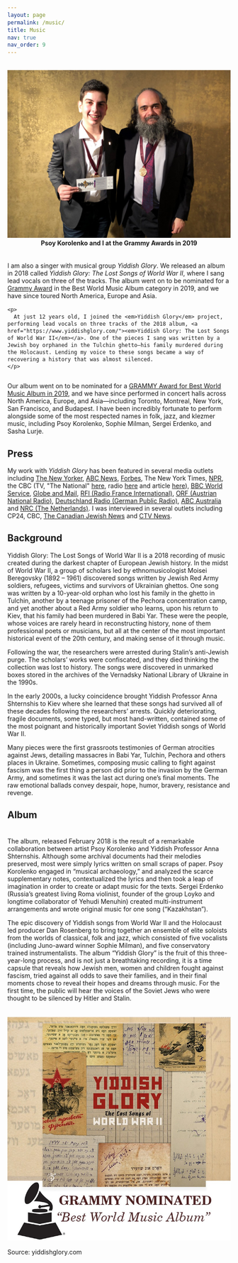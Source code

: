 ```yaml
---
layout: page
permalink: /music/
title: Music
nav: true
nav_order: 9
---
```


<div style="display: flex; flex-wrap: wrap; gap: 20px; align-items: center; margin-top: 2rem;">

  <div style="flex: 1; min-width: 250px; text-align: center;">
    <img src="/assets/img/isaac_psoy_grammy.png" alt="Psoy Korolenko and I at the Grammy Awards in 2019" style="width: 100%; height: auto;" class="img-fluid rounded z-depth-1">
    <figcaption class="text-muted small"><b>Psoy Korolenko and I at the Grammy Awards in 2019</b></figcaption>
  </div>

  <div style="flex: 2; min-width: 300px;">
    <p>
      I am also a singer with musical group <em>Yiddish Glory</em>. We released an album in 2018 called <em>Yiddish Glory: The Lost Songs of World War II</em>, where I sang lead vocals on three of the tracks. The album went on to be nominated for a <a href="https://www.ctvnews.ca/toronto/article/toronto-teen-gets-grammy-nomination-for-album-featuring-songs-by-holocaust-victims/">Grammy Award</a> in the Best World Music Album category in 2019, and we have since toured North America, Europe and Asia.
    </p>

    <p>
      At just 12 years old, I joined the <em>Yiddish Glory</em> project, performing lead vocals on three tracks of the 2018 album, <a href="https://www.yiddishglory.com/"><em>Yiddish Glory: The Lost Songs of World War II</em></a>. One of the pieces I sang was written by a Jewish boy orphaned in the Tulchin ghetto—his family murdered during the Holocaust. Lending my voice to these songs became a way of recovering a history that was almost silenced.
    </p>
  </div>

</div>

Our album went on to be nominated for a [GRAMMY Award for Best World Music Album in 2019](https://www.ctvnews.ca/toronto/article/toronto-teen-gets-grammy-nomination-for-album-featuring-songs-by-holocaust-victims/), and we have since performed in concert halls across North America, Europe, and Asia—including Toronto, Montreal, New York, San Francisco, and Budapest. I have been incredibly fortunate to perform alongside some of the most respected names in folk, jazz, and klezmer music, including Psoy Korolenko, Sophie Milman, Sergei Erdenko, and Sasha Lurje.

## Press

My work with *Yiddish Glory* has been featured in several media outlets including  <a data-mce-href="https://www.newyorker.com/culture/culture-desk/the-devastating-resonances-of-yiddish-songs-recovered-from-the-second-world-war" href="https://www.newyorker.com/culture/culture-desk/the-devastating-resonances-of-yiddish-songs-recovered-from-the-second-world-war" target="_blank" type="1">The New Yorker</a>, <a data-mce-href="http://abcnews.go.com/International/long-lost-yiddish-songs-hand-stories-soviet-jews/story?id=54267792" href="http://abcnews.go.com/International/long-lost-yiddish-songs-hand-stories-soviet-jews/story?id=54267792" target="_blank" type="1">ABC News</a>, <a data-mce-href="https://www.forbes.com/sites/oisinlunny/2019/02/11/grammy-nominated-yiddish-glory-project-resurrects-music-that-stalin-and-hitler-tried-to-silence/#1b4663c8772a" href="https://www.forbes.com/sites/oisinlunny/2019/02/11/grammy-nominated-yiddish-glory-project-resurrects-music-that-stalin-and-hitler-tried-to-silence/#1b4663c8772a" target="_blank" type="1">Forbes</a>, The New York Times, <a data-mce-href="https://www.npr.org/sections/therecord/2018/03/07/591234978/you-re-not-my-first-enemy-in-long-lost-jewish-songs-of-wwii-pain-and-defiance" href="https://www.npr.org/sections/therecord/2018/03/07/591234978/you-re-not-my-first-enemy-in-long-lost-jewish-songs-of-wwii-pain-and-defiance" target="_blank" type="1">NPR</a>, the CBC (TV, "The National" <a data-mce-href="https://www.cbc.ca/news/entertainment/national-yiddish-glory-moisei-beregovsky-shternshis-grammy-1.4993861" href="https://www.cbc.ca/news/entertainment/national-yiddish-glory-moisei-beregovsky-shternshis-grammy-1.4993861" target="_blank" type="1">here</a>, radio <a data-mce-href="http://www.cbc.ca/beta/news/canada/toronto/programs/metromorning/yiddish-songs-1.3421904" data-mce-style="font-family: times, 'times new roman'; font-size: 12pt;" href="http://www.cbc.ca/beta/news/canada/toronto/programs/metromorning/yiddish-songs-1.3421904" target="_blank" type="1">here</a> and article <a data-mce-href="http://www.cbc.ca/news/canada/toronto/yiddish-songs-toronto-1.3421247" data-mce-style="font-family: times, 'times new roman'; font-size: 12pt;" href="http://www.cbc.ca/news/canada/toronto/yiddish-songs-toronto-1.3421247" type="1">here</a>), <a data-mce-href="http://www.bbc.co.uk/programmes/p05zbw78" href="http://www.bbc.co.uk/programmes/p05zbw78" target="_blank" type="1">BBC World Service</a>, <a data-mce-href="http://www.theglobeandmail.com/news/toronto/professor-anna-shternshis-on-yiddish-glory-the-lost-songs-of-life-and-fate/article28349222/" data-mce-style="font-family: times, 'times new roman'; font-size: 12pt;" href="http://www.theglobeandmail.com/news/toronto/professor-anna-shternshis-on-yiddish-glory-the-lost-songs-of-life-and-fate/article28349222/" target="_blank" type="1">Globe and Mail</a>, <a data-mce-href="http://en.rfi.fr/20180517-Yiddish-Glory-album-breathes-new-life-lost-Soviet-Jewish-WWII-songs" href="http://en.rfi.fr/20180517-Yiddish-Glory-album-breathes-new-life-lost-Soviet-Jewish-WWII-songs" target="_blank" type="1">RFI (Radio France International)</a>, <a data-mce-href="https://oe1.orf.at/programm/20180321/509174" href="https://oe1.orf.at/programm/20180321/509174" target="_blank" type="1">ORF (Austrian National Radio)</a>, <a data-mce-href="https://www.deutschlandfunkkultur.de/anna-shternshis-ueber-yiddish-glory-jiddische-lieder-aus.2177.de.html?dram:article_id=421421" href="https://www.deutschlandfunkkultur.de/anna-shternshis-ueber-yiddish-glory-jiddische-lieder-aus.2177.de.html?dram:article_id=421421" target="_blank" type="1">Deutschland Radio (German Public Radio)</a>, <a data-mce-href="http://www.abc.net.au/radionational/programs/the-hub-on-stage/yiddish-glory:-the-lost-songs-of-world-war-ii/9766246" href="http://www.abc.net.au/radionational/programs/the-hub-on-stage/yiddish-glory:-the-lost-songs-of-world-war-ii/9766246" target="_blank" type="1">ABC Australia</a> and <a data-mce-href="https://www.nrc.nl/nieuws/2018/09/06/liedjes-uit-het-concentratiekamp-a1615485#/next/2018/09/06/%2523214" href="https://www.nrc.nl/nieuws/2018/09/06/liedjes-uit-het-concentratiekamp-a1615485#/next/2018/09/06/%2523214" target="_blank" type="1">NRC (The Netherlands)</a>. I was interviewed in several outlets including CP24, CBC, [The Canadian Jewish News](https://thecjn.ca/arts-culture/fifteen-year-old-sang-on-grammy-nominated-album/) and [CTV News](https://www.ctvnews.ca/toronto/article/toronto-teen-gets-grammy-nomination-for-album-featuring-songs-by-holocaust-victims/).



## Background

Yiddish Glory: The Lost Songs of World War II is a 2018 recording of music created during the darkest chapter of European Jewish history. In the midst of World War II, a group of scholars led by ethnomusicologist Moisei Beregovsky (1892 – 1961) discovered songs written by Jewish Red Army soldiers, refugees, victims and survivors of Ukrainian ghettos.  One song was written by a 10-year-old orphan who lost his family in the ghetto in Tulchin, another by a teenage prisoner of the Pechora concentration camp, and yet another about a Red Army soldier who learns, upon his return to Kiev, that his family had been murdered in Babi Yar. These were the people, whose voices are rarely heard in reconstructing history, none of them professional poets or musicians, but all at the center of the most important historical event of the 20th century, and making sense of it through music.

Following the war, the researchers were arrested during Stalin’s anti-Jewish purge. The scholars’ works were confiscated, and they died thinking the collection was lost to history. The songs were discovered in unmarked boxes stored in the archives of the Vernadsky National Library of Ukraine in the 1990s.

In the early 2000s, a lucky coincidence brought Yiddish Professor Anna Shternshis to Kiev where she learned that these songs had survived all of these decades following the researchers’ arrests. Quickly deteriorating, fragile documents, some typed, but most hand-written, contained some of the most poignant and historically important Soviet Yiddish songs of World War II.

Many pieces were the first grassroots testimonies of German atrocities against Jews, detailing massacres in Babi Yar, Tulchin, Pechora and others places in Ukraine. Sometimes, composing music calling to fight against fascism was the first thing a person did prior to the invasion by the German Army, and sometimes it was the last act during one’s final moments. The raw emotional ballads convey despair, hope, humor, bravery, resistance and revenge.

## Album

<div style="display: flex; flex-wrap: wrap; gap: 20px; align-items: flex-start; margin-top: 1.5rem;">

  <div style="flex: 2; min-width: 300px;">
    <p>
The album, released February 2018 is the result of a remarkable collaboration between artist Psoy Korolenko and Yiddish Professor Anna Shternshis. Although some archival documents had their melodies preserved, most were simply lyrics written on small scraps of paper. Psoy Korolenko engaged in “musical archaeology,” and analyzed the scarce supplementary notes, contextualized the lyrics and then took a leap of imagination in order to create or adapt music for the texts. Sergei Erdenko (Russia’s greatest living Roma violinist, founder of the group Loyko and longtime collaborator of Yehudi Menuhin) created multi-instrument arrangements and wrote original music for one song (“Kazakhstan”).
    </p>
    <p>
      The epic discovery of Yiddish songs from World War II and the Holocaust led producer Dan Rosenberg to bring together an ensemble of elite soloists from the worlds of classical, folk and jazz, which consisted of five vocalists (including Juno-award winner Sophie Milman), and five conservatory trained instrumentalists. The album “Yiddish Glory” is the fruit of this three-year-long process, and is not just a breathtaking recording, it is a time capsule that reveals how Jewish men, women and children fought against fascism, tried against all odds to save their families, and in their final moments chose to reveal their hopes and dreams through music. For the first time, the public will hear the voices of the Soviet Jews who were thought to be silenced by Hitler and Stalin.
    </p>
  </div>

  <div style="flex: 1; min-width: 350px; text-align: center;">
    <img src="/assets/img/yg_grammy_poster.png" alt="Yiddish Glory Grammy poster" style="width: 100%; height: auto;" class="img-fluid rounded z-depth-1">
  </div>

</div>



Source: yiddishglory.com